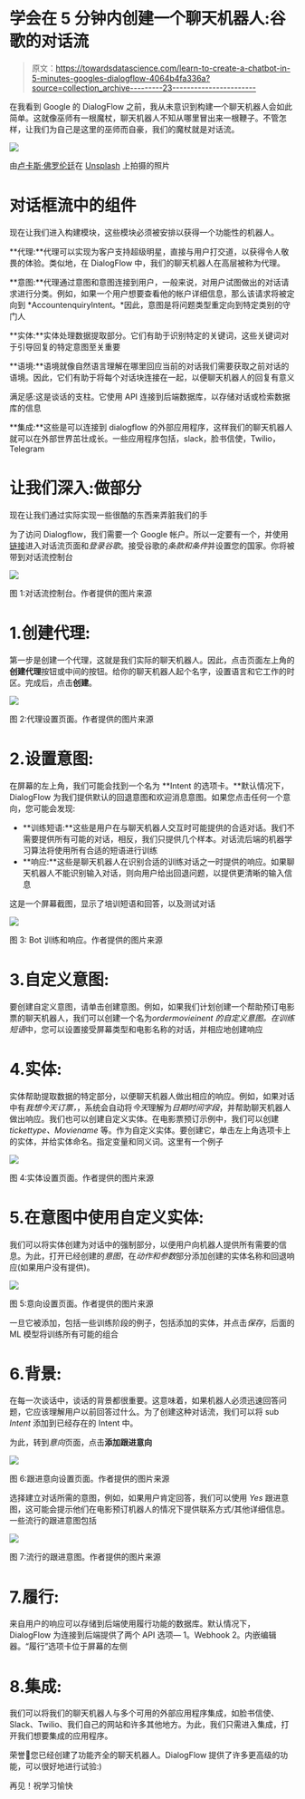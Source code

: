 # 学会在 5 分钟内创建一个聊天机器人:谷歌的对话流

> 原文：<https://towardsdatascience.com/learn-to-create-a-chatbot-in-5-minutes-googles-dialogflow-4064b4fa336a?source=collection_archive---------23----------------------->

在我看到 Google 的 DialogFlow 之前，我从未意识到构建一个聊天机器人会如此简单。这就像巫师有一根魔杖，聊天机器人不知从哪里冒出来一根鞭子。不管怎样，让我们为自己是这里的巫师而自豪，我们的魔杖就是对话流。

![](img/5bdfc2a7c3a35577faf5a0065ed3ecea.png)

由[卢卡斯·佛罗伦廷](https://unsplash.com/@flucas?utm_source=unsplash&utm_medium=referral&utm_content=creditCopyText)在 [Unsplash](https://unsplash.com/s/photos/wand-cartoon?utm_source=unsplash&utm_medium=referral&utm_content=creditCopyText) 上拍摄的照片

# **对话框流中的组件**

现在让我们进入构建模块，这些模块必须被安排以获得一个功能性的机器人。

**代理:**代理可以实现为客户支持超级明星，直接与用户打交道，以获得令人敬畏的体验。类似地，在 DialogFlow 中，我们的聊天机器人在高层被称为代理。

**意图:**代理通过意图和意图连接到用户，一般来说，对用户试图做出的对话请求进行分类。例如，如果一个用户想要查看他的帐户详细信息，那么该请求将被定向到 *AccountenquiryIntent。*因此，意图是将问题类型重定向到特定类别的守门人

**实体:**实体处理数据提取部分。它们有助于识别特定的关键词，这些关键词对于引导回复的特定意图至关重要

**语境:**语境就像自然语言理解在哪里回应当前的对话我们需要获取之前对话的语境。因此，它们有助于将每个对话块连接在一起，以便聊天机器人的回复有意义

满足感:这是谈话的支柱。它使用 API 连接到后端数据库，以存储对话或检索数据库的信息

**集成:**这些是可以连接到 dialogflow 的外部应用程序，这样我们的聊天机器人就可以在外部世界茁壮成长。一些应用程序包括，slack，脸书信使，Twilio，Telegram

# **让我们深入:做部分**

现在让我们通过实际实现一些很酷的东西来弄脏我们的手

为了访问 Dialogflow，我们需要一个 Google 帐户。所以一定要有一个，并使用[链接](https://dialogflow.cloud.google.com/#/login)进入对话流页面和*登录谷歌*。接受谷歌的*条款和条件*并设置您的国家。你将被带到对话流控制台

![](img/1a5434980bdf91a73b06fa8b94036147.png)

图 1:对话流控制台。作者提供的图片来源

# 1.创建代理:

第一步是创建一个代理，这就是我们实际的聊天机器人。因此，点击页面左上角的**创建代理**按钮或中间的按钮。给你的聊天机器人起个名字，设置语言和它工作的时区。完成后，点击**创建**。

![](img/1c71aa2bb00a1008105b71dbed1d5da0.png)

图 2:代理设置页面。作者提供的图片来源

# 2.设置意图:

在屏幕的左上角，我们可能会找到一个名为 **Intent 的选项卡。**默认情况下，DialogFlow 为我们提供默认的回退意图和欢迎消息意图。如果您点击任何一个意向，您可能会发现:

*   **训练短语:**这些是用户在与聊天机器人交互时可能提供的合适对话。我们不需要提供所有可能的对话，相反，我们只提供几个样本。对话流后端的机器学习算法将使用所有合适的短语进行训练
*   **响应:**这些是聊天机器人在识别合适的训练对话之一时提供的响应。如果聊天机器人不能识别输入对话，则向用户给出回退问题，以提供更清晰的输入信息

这是一个屏幕截图，显示了培训短语和回答，以及测试对话

![](img/204e36e808d40914517bb5ef7874ddae.png)

图 3: Bot 训练和响应。作者提供的图片来源

# 3.自定义意图:

要创建自定义意图，请单击创建意图。例如，如果我们计划创建一个帮助预订电影票的聊天机器人，我们可以创建一个名为*ordermovieinent 的自定义意图。*在*训练短语*中，您可以设置接受屏幕类型和电影名称的对话，并相应地创建响应

# 4.实体:

实体帮助提取数据的特定部分，以便聊天机器人做出相应的响应。例如，如果对话中有*我想今天订票，*，系统会自动将*今天*理解为*日期时间字段*，并帮助聊天机器人做出响应。我们也可以创建自定义实体。在电影票预订示例中，我们可以创建 *tickettype、Moviename* 等。作为自定义实体。要创建它，单击左上角选项卡上的实体，并给实体命名。指定变量和同义词。这里有一个例子

![](img/0a972a8580d16765006e22d16f4106a9.png)

图 4:实体设置页面。作者提供的图片来源

# 5.在意图中使用自定义实体:

我们可以将实体创建为对话中的强制部分，以便用户向机器人提供所有需要的信息。为此，打开已经创建的*意图*，在*动作和参数*部分添加创建的实体名称和回退响应(如果用户没有提供)。

![](img/4526b65c475147e51f01227a25f5ed10.png)

图 5:意向设置页面。作者提供的图片来源

一旦它被添加，包括一些训练阶段的例子，包括添加的实体，并点击*保存*，后面的 ML 模型将训练所有可能的组合

# 6.背景:

在每一次谈话中，谈话的背景都很重要。这意味着，如果机器人必须迅速回答问题，它应该理解用户以前回答过什么。为了创建这种对话流，我们可以将 sub *Intent* 添加到已经存在的 Intent 中。

为此，转到*意向*页面，点击**添加跟进意向**

![](img/208b4bbc69e79e8c3e236e7a5ad52cd5.png)

图 6:跟进意向设置页面。作者提供的图片来源

选择建立对话所需的意图，例如，如果用户肯定回答，我们可以使用 *Yes* 跟进意图，这可能会提示他们在电影预订机器人的情况下提供联系方式/其他详细信息。一些流行的跟进意图包括

![](img/5bcf00cac2786dadfff3cde09d39a387.png)

图 7:流行的跟进意图。作者提供的图片来源

# 7.履行:

来自用户的响应可以存储到后端使用履行功能的数据库。默认情况下，DialogFlow 为连接到后端提供了两个 API 选项— 1。Webhook 2。内嵌编辑器。“履行”选项卡位于屏幕的左侧

# 8.集成:

我们可以将我们的聊天机器人与多个可用的外部应用程序集成，如脸书信使、Slack、Twilio、我们自己的网站和许多其他地方。为此，我们只需进入集成，打开我们想要集成的应用程序。

荣誉🙌您已经创建了功能齐全的聊天机器人。DialogFlow 提供了许多更高级的功能，可以很好地进行试验:)

再见！祝学习愉快